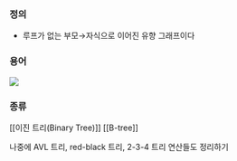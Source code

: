 ### 정의
- 루프가 없는 부모→자식으로 이어진 유향 그래프이다

### 용어
![](https://i.imgur.com/WXAa1Sp.png)


### 종류
[[이진 트리(Binary Tree)]]
[[B-tree]]

나중에 AVL 트리, red-black 트리, 2-3-4 트리 연산들도 정리하기